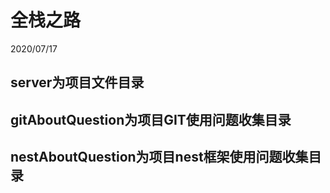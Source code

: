 # 全栈之路
2020/07/17
## server为项目文件目录
## gitAboutQuestion为项目GIT使用问题收集目录
## nestAboutQuestion为项目nest框架使用问题收集目录

